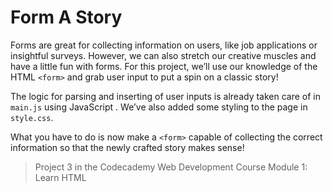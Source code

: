 # Form A Story

Forms are great for collecting information on users, like job applications or insightful surveys. However, we can also stretch our creative muscles and have a little fun with forms. For this project, we’ll use our knowledge of the HTML `<form>` and grab user input to put a spin on a classic story!

The logic for parsing and inserting of user inputs is already taken care of in `main.js` using JavaScript . We’ve also added some styling to the page in `style.css`.

What you have to do is now make a `<form>` capable of collecting the correct information so that the newly crafted story makes sense!

> Project 3 in the Codecademy Web Development Course Module 1: Learn HTML